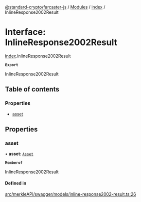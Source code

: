 [@standard-crypto/farcaster-js](../README.md) / [Modules](../modules.md) / [index](../modules/index.md) / InlineResponse2002Result

# Interface: InlineResponse2002Result

[index](../modules/index.md).InlineResponse2002Result

**`Export`**

InlineResponse2002Result

## Table of contents

### Properties

- [asset](index.InlineResponse2002Result.md#asset)

## Properties

### asset

• **asset**: [`Asset`](index.Asset.md)

**`Memberof`**

InlineResponse2002Result

#### Defined in

[src/merkleAPI/swagger/models/inline-response2002-result.ts:26](https://github.com/standard-crypto/farcaster-js/blob/main/src/merkleAPI/swagger/models/inline-response2002-result.ts#L26)

